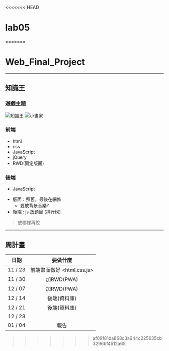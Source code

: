 <<<<<<< HEAD
# lab05
=======
# Web_Final_Project


---
## 知識王
### 遊戲主題

<!-- :::spoiler 題目
WirForce 知識王大賽圓滿成功！
（以下為本屆題庫）

C Q1. 周星馳在唐伯虎點秋香中，假扮下人時他的代號為多少            
A. 5487    B. 9453    C. 9527    D. 8787
            
A Q2. 是誰住在深海的大鳳梨裡            
A. 海綿寶寶     B. 海綿體寶寶    C. 海藻寶寶    D. 海龜寶寶
            
A Q3. 卡通中華一番中，小當家在麵非麵的主題中以何種食材做出了不是麵的麵            
A. 鯰魚    B. 鯊魚    C. 吻仔魚    D. 鯨魚
            
B Q4. 台中前陣子發生了砸車反被撞爛自己開的車的事件，請問在此事件中一炮而紅的是哪一個車款            
A. YAMAHA BWS    B. BMW 大七    C. 福特 Focus    D. Nissan MARCH
            
A Q5. 921 大地震是台灣史上最慘烈的災難，請問它的震央在哪裡            
A. 南投集集    B. 台南新營    C. 嘉義水上鄉    D. 台北大安區
            
B Q6. 經過了20年我們從真新鎮出門旅行的小智依舊未奪一冠，請問在這次神奇寶貝 XY& Z最後小智是輸在哪一隻神奇寶貝手上            
A. Mega超夢    B. Mega噴火龍    C. Mega暴鯉龍    D. Mega大甲
            
D Q7. 電影功夫中有一招從天而降的掌法，請問它是哪一套掌法的武功            
A. 降龍十八掌    B 黯然銷魂掌    C. 鐵沙掌    D. 如來神掌
            
D Q8. 地球最強老爸連恩尼遜有過非常多的腳色，下列何者為非            
A. 星際大戰 魁剛.金    B. 蝙蝠俠 忍者大師    C. 納尼亞傳奇 獅子亞斯蘭    D. 八惡人 華馬龍少校
            
B Q9. 清末時中國受到八國聯軍的攻打，請問這八國其中包含下列一國            
A. 西班牙    B. 俄國    C. 嚴孝國    D. 朝鮮民主主義人民共和國(北韓)
            
B Q10. 三國志的作者為何?            
A. 羅貫中    B. 陳壽    C. 班固    D. 歐陽修
            
B Q11. 下列何者為美國的開國元君            
A. 亞伯拉罕 林肯    B. 喬治 華盛頓    C. 約翰 亞當斯    D.  湯瑪斯 傑佛遜
            
A Q12. 中國的天干以及地支一直都還對我們的生活有著影響，請問天干地支加起來一共有多少個            
A. 22    B. 24    C. 87    D. 6666666
            
A Q13. 馬修麥康納曾經因為哪一部電影贏過李奧納多得到那一年的第 86 屆奧斯卡            
A. 藥命俱樂部    B. 星際效應    C. 下流正義    D. 華爾街之狼
            
C Q14. 台灣的知名廣告公仔，大同寶寶。請問價值最高的第一批公仔胸前的號碼是幾號？            
A. 00    B. 1    C. 51    D. 87
            
C Q15. 請問史記的作者是誰            
A. 司馬中原    B. 司馬光    C. 司馬遷    D. 星馬豪
            
B Q16. 由太陽到地球的光線約略在花了多久才來到地球            
A. 0.00000001秒    B. 8分20秒    C. 60分鐘    D. 8分零7秒
            
A Q17. 一顆羽毛球上一共會插著幾根羽毛            
A. 16    B. 87     C. 6    D. 10
            
C Q18. Marvel漫畫系列中下列何者不屬於奧米加級的變種人            
A. 冰人    B. 琴葛雷    C. 金鋼狼    D. 緋紅女巫
            
D Q19. 下列何找不是夏季大三角中的一顆            
A. 牛郎星    B. 織女星    C. 天津四    D. 參宿四
            
A Q20. 在遙遠遙遠的未來，我們所居住的銀河系將會與哪一個星系相撞並且合併為一個超大星系            
A. 仙女座星系    B. 獅子座星系    C. 小熊座星系    D. 人馬座星系
            
B Q21. 目前地球上以人造的方式所挖出最深的洞約為多深？            
A. 87公里    B. 12公里    C. 30公里    D. 8.7公里
            
D Q22. 流言終結者在今年畫下了 14 年來 282 小時的句點，請問他們所驗證的第一個流言為何？            
A. 冰塊子彈    B. 吸人馬桶    C. 爆炸的馬桶    D. 火箭車


C Q23. 請問元素週期表第9個是甚麼?            
A.水    B.鈣    C.鎂    D.氟
            
B Q24. 請問英文字母第 18 個是?            
A.A    B.R    C.V    D.S
            
C Q25. 請問灌籃高手中的男主角櫻木花道在國中三年共被告白拒絕幾次?            
A.49    C.50    C.51    D.1次都沒有
            
B Q26. 台灣最高峰是?            
A.陽明山    B.玉山    C.阿里山    D.海珊

:::

* 學科 
- [ ] 國
- [ ] 英
- [ ] 數
- [ ] 自
    ::: spoiler
    - [ ] 物
    - [ ] 化
    - [ ] 地科
    - [ ] 生
    :::
- [ ] 社
    :::spoiler
    - [ ] 地
    - [ ] 歷
    - [ ] 公 
    :::
* 冷知識
* 特別版
- [ ] 輔大專區
- [ ] 資工專區
- [ ] 資工具人專區

## 遊戲種類(其實遊戲不算冷知識)
- [ ]  選擇題
- [ ]  搶答
- [ ]  是非題
- [ ]  你畫我猜

## 遊戲規則

## 使用語言
 -->
 

 
![知識王](https://koding.school/projects/2pdsj35w/edit)
![小畫家](https://wcc723.github.io/canvas/2014/12/09/html5-canvas-03/)
  
### 前端
- html
- css
- JavaScript
- jQuery
- RWD(固定版面)

### 後端
- JavaScript


* 版面：照舊，最後在細修
    * 要放背景音樂?
* 後端 : js 放題目 (排行榜)

> 放哪裡再說
---
## 周計畫

| 日期        | 要做什麼                  |
|:----------:|:------------------------:|
| 11 / 23    |前端畫面做好 <html.css.js>  |
| 11 / 30    |加RWD(PWA)                |
| 12 / 07    |加RWD(PWA)                |
| 12 / 14    |後端(資料庫)                |
| 12 / 21    |後端(資料庫)                |
| 12 / 28    |                          |
| 01 / 04    | 報告                      |

>>>>>>> af09f81da868c3a644c225635cb3296bf4512a65
